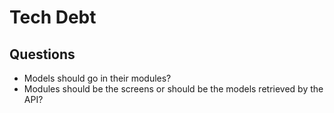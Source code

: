 #  Tech Debt

## Questions

* Models should go in their modules?
* Modules should be the screens or should be the models retrieved by the API?
